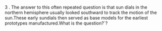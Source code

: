 3 . The answer to this often repeated question is that sun dials in the
northern hemisphere usually looked southward to track the motion of the
sun.These early sundials then served as base models for the
earliest prototypes manufactured.What is the question?`?
